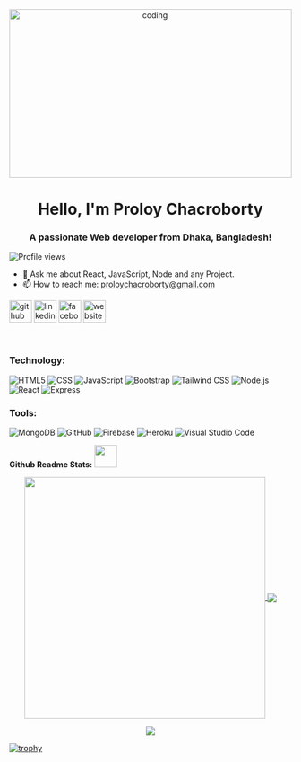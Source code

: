 <div align="center">
<img align="center" alt="coding" width="100%" height="300px" src="https://i.ibb.co/Mkjg2y8/122.gif">
</div> 
<h1 align="center">Hello, I'm Proloy Chacroborty</h1>
<h3 align="center">A passionate Web developer from Dhaka, Bangladesh!</h3>

   ![Profile views](https://gpvc.arturio.dev/Proloycb)  

- 💬 Ask me about React, JavaScript, Node and any Project. 
- 📫 How to reach me: proloychacroborty@gmail.com 


[<img src='https://cdn.jsdelivr.net/npm/simple-icons@3.0.1/icons/github.svg' alt='github' height='40'>](https://github.com/Proloycb)  [<img src='https://cdn.jsdelivr.net/npm/simple-icons@3.0.1/icons/linkedin.svg' alt='linkedin' height='40'>](https://www.linkedin.com/in/proloycb/)  [<img src='https://cdn.jsdelivr.net/npm/simple-icons@3.0.1/icons/facebook.svg' alt='facebook' height='40'>](https://www.facebook.com/bishajit.chakraborty.1)  [<img src='https://cdn.jsdelivr.net/npm/simple-icons@3.0.1/icons/icloud.svg' alt='website' height='40'>](https://proloycb.netlify.app/)  

<br />

### Technology:

  ![HTML5](https://img.shields.io/badge/-HTML5-333333?style=flat&logo=HTML5)
  ![CSS](https://img.shields.io/badge/-CSS-333333?style=flat&logo=CSS3&logoColor=1572B6)
  ![JavaScript](https://img.shields.io/badge/-JavaScript-333333?style=flat&logo=javascript)
  ![Bootstrap](https://img.shields.io/badge/-Bootstrap-333333?style=flat&logo=bootstrap&logoColor=563D7C)
  ![Tailwind CSS](https://img.shields.io/badge/-TailwindCSS-333333?style=flat&logo=tailwindcss)
  ![Node.js](https://img.shields.io/badge/-Node.js-333333?style=flat&logo=node.js)
  ![React](https://img.shields.io/badge/-React-333333?style=flat&logo=react)
  ![Express](https://img.shields.io/badge/-Express-333333?style=flat&logo=express)
<br />
  ### Tools:

  ![MongoDB](https://img.shields.io/badge/-MongoDB-333333?style=flat&logo=mongodb)
  ![GitHub](https://img.shields.io/badge/-GitHub-333333?style=flat&logo=github)
  ![Firebase](https://img.shields.io/badge/-Firebase-333333?style=flat&logo=firebase)
  ![Heroku](https://img.shields.io/badge/-Heroku-333333?style=flat&logo=heroku)
  ![Visual Studio Code](https://img.shields.io/badge/-Visual%20Studio%20Code-333333?style=flat&logo=visual-studio-code&logoColor=007ACC)



**Github Readme Stats:** <img src="https://media.giphy.com/media/ZCN6F3FAkwsyOGU2RS/giphy.gif" width="40">
 </br>
 <p align="center">
  <a href="https://github.com/Proloycb">
   <img width="430" align="center" src="https://github-readme-stats.vercel.app/api?username=Proloycb&show_icons=true&theme=radical&count_private=true">
  </a>
  <a href="https://github.com/Proloycb/github-readme-stats">
    <img align="center" src="https://github-readme-stats.anuraghazra1.vercel.app/api/top-langs/?username=Proloycb&layout=compact&theme=radical&langs_count=6" />
  </a>
 </p>
<p align="center">
   <img align="center" src="https://github-readme-streak-stats.herokuapp.com/?user=Proloycb&theme=radical&hide_border=true"/>
</p>

[![trophy](https://github-profile-trophy.vercel.app/?username=Proloycb)](https://github.com/ryo-ma/github-profile-trophy)

[portfolio]: https://proloycb.netlify.app/
[facebook]: https://www.facebook.com/bishajit.chakraborty.1/
[github]: https://github.com/Proloycb/
[linkedin]: https://www.linkedin.com/in/proloycb/
